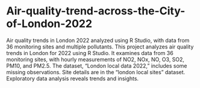# Air-quality-trend-across-the-City-of-London-2022
Air quality trends in London 2022 analyzed using R Studio, with data from 36 monitoring sites and multiple pollutants.
This project analyzes air quality trends in London for 2022 using R Studio. It examines data from 36 monitoring sites, with hourly measurements of NO2, NOx, NO, O3, SO2, PM10, and PM2.5. The dataset, “London local data 2022,” includes some missing observations. Site details are in the “london local sites” dataset. Exploratory data analysis reveals trends and insights.
